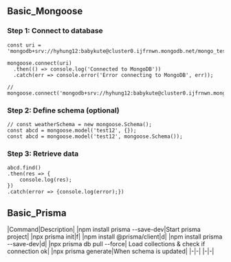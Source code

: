 ## Basic_Mongoose

### Step 1: Connect to database
```
const uri = 'mongodb+srv://hyhung12:babykute@cluster0.ijfrnwn.mongodb.net/mongo_test';

mongoose.connect(uri)
  .then(() => console.log('Connected to MongoDB'))
  .catch(err => console.error('Error connecting to MongoDB', err));
  
// mongoose.connect('mongodb+srv://hyhung12:babykute@cluster0.ijfrnwn.mongodb.net/mongo_test');
```
### Step 2: Define schema (optional)
```
// const weatherSchema = new mongoose.Schema();
const abcd = mongoose.model('test12', {});
const abcd = mongoose.model('test12', mongoose.Schema());
```
### Step 3: Retrieve data
```
abcd.find()
.then(res => {
    console.log(res);
})
.catch(error => {console.log(error);})
```

## Basic_Prisma
|Command|Description|
|npm install prisma --save-dev|Start prisma project|
|npx prisma init|f|
|npm install @prisma/client|d|
|npm install prisma --save-dev|d|
|npx prisma db pull --force| Load collections & check if connection ok|
|npx prisma generate|When schema is updated|
|-|-|
|-|-|




